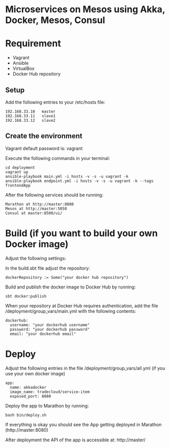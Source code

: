 Microservices on Mesos using Akka, Docker, Mesos, Consul
=============================================================

# Requirement
* Vagrant
* Ansible
* VirtualBox
* Docker Hub repository

## Setup

Add the following entries to your /etc/hosts file:
```
192.168.33.10	master
192.168.33.11	slave1 
192.168.33.12	slave2 
```

## Create the environment

Vagrant default password is: vagrant

Execute the following commands in your terminal:

```
cd deployment
vagrant up
ansible-playbook main.yml -i hosts -v -s -u vagrant -k
ansible-playbook endpoint.yml -i hosts -v -s -u vagrant -k --tags frontendApp
```

After the following services should be running:
 
```
Marathon at http://master:8080
Mesos at http://master:5050
Consul at master:8500/ui/
```

# Build (if you want to build your own Docker image)

Adjust the following settings:

In the build.sbt file adjust the repository:

```
dockerRepository := Some("your docker hub repository")
```

Build and publish the docker image to Docker Hub by running:

```
sbt docker:publish
```

When your repository at Docker Hub requires authentication, add the file /deployment/group_vars/main.yml with the following contents:

```
dockerhub:
  username: "your dockerhub username"
  password: "your dockerhub password"
  email: "your dockerhub email"
```

# Deploy

Adjust the following entries in the file /deployment/group_vars/all.yml (if you use your own docker image) 

```
app:
  name: akkadocker
  image_name: tradecloud/service-item
  exposed_port: 8080
```

Deploy the app to Marathon by running:

```
bash bin/deploy.sh
```

If everything is okay you should see the App getting deployed in Marathon (http://master:8080)

After deployment the API of the app is accessible at: http://master/
